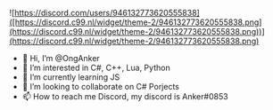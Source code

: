 ![https://discord.com/users/946132773620555838]([https://discord.c99.nl/widget/theme-2/946132773620555838.png](https://discord.c99.nl/widget/theme-2/946132773620555838.png))](https://discord.c99.nl/widget/theme-2/946132773620555838.png)

- 👋 Hi, I’m @OngAnker
- 👀 I’m interested in C#, C++, Lua, Python
- 🌱 I’m currently learning JS
- 💞️ I’m looking to collaborate on C# Porjects
- 📫 How to reach me Discord, my discord is Anker#0853
